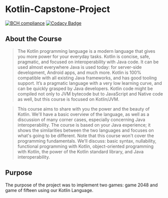 # Kotlin-Capstone-Project

[![BCH compliance](https://bettercodehub.com/edge/badge/HarshCasper/Kotlin-Capstone-Project?branch=master)](https://bettercodehub.com/)
[![Codacy Badge](https://api.codacy.com/project/badge/Grade/94c1617016134c76b8607cdb8b07f3d2)](https://www.codacy.com/manual/HarshCasper/Kotlin-Capstone-Project?utm_source=github.com&amp;utm_medium=referral&amp;utm_content=HarshCasper/Kotlin-Capstone-Project&amp;utm_campaign=Badge_Grade)

## About the Course
>The Kotlin programming language is a modern language that gives you more power for your everyday tasks. Kotlin is concise, safe, pragmatic, and focused on interoperability with Java code. It can be used almost everywhere Java is used today: for server-side development, Android apps, and much more. Kotlin is 100% compatible with all existing Java frameworks, and has good tooling support. It’s a pragmatic language with a very low learning curve, and can be quickly grasped by Java developers. Kotlin code might be compiled not only to JVM bytecode but to JavaScript and Native code as well, but this course is focused on Kotlin/JVM.

>This course aims to share with you the power and the beauty of Kotlin. We'll have a basic overview of the language, as well as a discussion of many corner cases, especially concerning Java interoperability. The course is based on your Java experience; it shows the similarities between the two languages and focuses on what's going to be different. 
Note that this course won't cover the programming fundamentals. We'll discuss: basic syntax, nullability, functional programming with Kotlin, object-oriented programming with Kotlin, the power of the Kotlin standard library, and Java interoperability.

## Purpose 

The purpose of the project was to implement two games: game 2048 and game of fifteen using our Kotlin Language.

